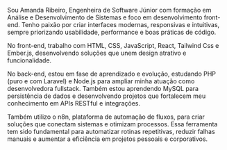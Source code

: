Sou Amanda Ribeiro, Engenheira de Software Júnior com formação em Análise e Desenvolvimento de Sistemas e foco em desenvolvimento front-end. Tenho paixão por criar interfaces modernas, responsivas e intuitivas, sempre priorizando usabilidade, performance e boas práticas de código.

No front-end, trabalho com HTML, CSS, JavaScript, React, Tailwind Css e Ember.js, desenvolvendo soluções que unem design atrativo e funcionalidade.

No back-end, estou em fase de aprendizado e evolução, estudando PHP (puro e com Laravel) e Node.js para ampliar minha atuação como desenvolvedora fullstack. Também estou aprendendo MySQL para persistência de dados e desenvolvendo projetos que fortalecem meu conhecimento em APIs RESTful e integrações.

Também utilizo o n8n, plataforma de automação de fluxos, para criar soluções que conectam sistemas e otimizam processos. Essa ferramenta tem sido fundamental para automatizar rotinas repetitivas, reduzir falhas manuais e aumentar a eficiência em projetos pessoais e corporativos.
